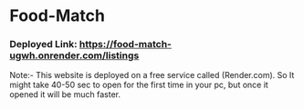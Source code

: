 # Food-Match
### Deployed Link: https://food-match-ugwh.onrender.com/listings

Note:-
This website is deployed on a free service called (Render.com). So It might take 40-50 sec to open for the first time in your pc, but once it opened it will be much faster.

